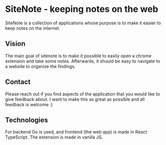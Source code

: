 # SiteNote - keeping notes on the web
SiteNote is a collection of applications whose purpose is to make it easier to keep notes on the internet. 

## Vision
The main goal of sitenote is to make it possible to easily open a chrome extension and take some notes. Afterwards, it should be easy to navigate to a website to organize the findings.

## Contact
Please reach out if you find aspects of the application that you would like to give feedback about. I want to make this as great as possible and all feedback is welcome :) 

## Technologies 
For backend Go is used, and frontend (the web app) is made in React TypeScript. The extension is made in vanilla JS. 




